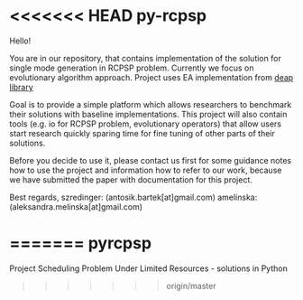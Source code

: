 <<<<<<< HEAD
py-rcpsp
========
Hello!

You are in our repository, that contains implementation of the solution for single mode generation in RCPSP problem. 
Currently we focus on evolutionary algorithm approach. Project uses EA implementation 
from [deap library](https://code.google.com/p/deap/)

Goal is to provide a simple platform which allows researchers to benchmark their solutions with baseline implementations.
This project will also contain tools (e.g. io for RCPSP problem, evolutionary operators) that allow 
users start research quickly sparing time for fine tuning of other parts of their solutions.

Before you decide to use it, please contact us first for some guidance notes how to use the project and information how to refer to our work, because 
we have submitted the paper with documentation for this project.


Best regards,
szredinger: (antosik.bartek[at]gmail.com)
amelinska: (aleksandra.melinska[at]gmail.com)

 
  
=======
pyrcpsp
=======

Project Scheduling Problem Under Limited Resources  - solutions in Python
>>>>>>> origin/master
